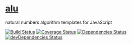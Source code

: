 [alu](http://aureooms.github.io/alu)
===

natural numbers algorithm templates for JavaScript

[![Build Status](https://drone.io/github.com/aureooms/alu/status.png)](https://drone.io/github.com/aureooms/alu/latest)
[![Coverage Status](https://coveralls.io/repos/aureooms/alu/badge.png)](https://coveralls.io/r/aureooms/alu)
[![Dependencies Status](https://david-dm.org/aureooms/alu.png)](https://david-dm.org/aureooms/alu#info=dependencies)
[![devDependencies Status](https://david-dm.org/aureooms/alu/dev-status.png)](https://david-dm.org/aureooms/alu#info=devDependencies)
